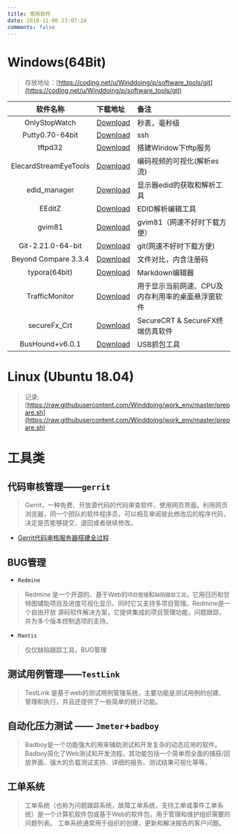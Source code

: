 ```yaml
---
title: 常用软件
date: 2018-11-06 23:07:24
comments: false
---
```


# **Windows**(64Bit)
> 存放地址：[https://coding.net/u/Winddoing/p/software_tools/git](https://coding.net/u/Winddoing/p/software_tools/git)

|       软件名称        | 下载地址                                                                                             | 备注                         |
|:---------------------:|:-----------------------------------------------------------------------------------------------------|:-----------------------------|
|     OnlyStopWatch     | [Download](https://coding.net/u/Winddoing/p/software_tools/git/raw/master/OnlyStopWatch.exe)         | 秒表，毫秒级                 |
|    Putty0.70-64bit    | [Download](https://coding.net/u/Winddoing/p/software_tools/git/raw/master/putty.exe)                 | ssh                          |
|        tftpd32        | [Download](https://coding.net/u/Winddoing/p/software_tools/git/raw/master/tftpd32.exe)               | 搭建Window下tftp服务         |
| ElecardStreamEyeTools | [Download](https://coding.net/u/Winddoing/p/software_tools/git/raw/master/ElecardStreamEyeTools.rar) | 编码视频的可视化(解析es流)   |
|     edid_manager      | [Download](https://coding.net/u/Winddoing/p/software_tools/git/raw/master/edid_managerv1x0.zip)      | 显示器edid的获取和解析工具   |
|        EEditZ         | [Download](https://coding.net/u/Winddoing/p/software_tools/git/raw/master/setup_EEditZ-0p96.zip)     | EDID解析编辑工具             |
|        gvim81         | [Download](https://coding.net/u/Winddoing/p/software_tools/git/raw/master/gvim81.exe)                | gvim81（网速不好时下载方便） |
|   Git-2.21.0-64-bit   | [Download](https://coding.net/u/Winddoing/p/software_tools/git/raw/master/Git-2.21.0-64-bit.exe)     | git(网速不好时下载方便)      |
| Beyond Compare 3.3.4  | [Download](https://coding.net/u/Winddoing/p/software_tools/git/raw/master/beyondcompare3.3.4.zip)    | 文件对比，内含注册码         |
|     typora(64bit)     | [Download](https://coding.net/u/Winddoing/p/software_tools/git/raw/master/typora-setup-x64.exe)      | Markdown编辑器               |
|    TrafficMonitor     | [Download](https://github.com/zhongyang219/TrafficMonitor/releases)  | 用于显示当前网速、CPU及内存利用率的桌面悬浮窗软件  |
|     secureFx_Crt      | [Download](https://coding.net/u/Winddoing/p/software_tools/git/raw/master/secureFx_Crt.tar.xz)       | SecureCRT & SecureFX终端仿真软件 |
|   BusHound+v6.0.1     | [Download](https://coding.net/u/Winddoing/p/software_tools/git/raw/master/BusHound+v6.0.1.7z)        | USB抓包工具 |

# **Linux** (Ubuntu 18.04)

> 记录:[https://raw.githubusercontent.com/Winddoing/work_env/master/prepare.sh](https://raw.githubusercontent.com/Winddoing/work_env/master/prepare.sh)


# **工具类**

## 代码审核管理——`gerrit`

>Gerrit，一种免费、开放源代码的代码审查软件，使用网页界面。利用网页浏览器，同一个团队的软件程序员，可以相互审阅彼此修改后的程序代码，决定是否能够提交，退回或者继续修改。

- [Gerrit代码审核服务器搭建全过程](https://blog.csdn.net/tq08g2z/article/details/78627653)

## BUG管理

- `Redmine`
>Redmine 是一个开源的、基于Web的`项目管理`和`缺陷跟踪工具`。它用日历和甘特图辅助项目及进度可视化显示。同时它又支持多项目管理。Redmine是一个自由开放 源码软件解决方案，它提供集成的项目管理功能，问题跟踪，并为多个版本控制选项的支持。

- `Mantis`
> 仅仅缺陷跟踪工具，BUG管理

## 测试用例管理——`TestLink`

>TestLink 是基于web的测试用例管理系统，主要功能是测试用例的创建、管理和执行，并且还提供了一些简单的统计功能。

## 自动化压力测试 —— `Jmeter`+`badboy`

> Badboy是一个功能强大的用来辅助测试和开发复杂的动态应用的软件。Badboy简化了Web测试和开发流程。其功能包括一个简单而全面的捕获/回放界面、强大的负载测试支持、详细的报告、测试结果可视化等等。

## 工单系统

> 工单系统（也称为问题跟踪系统，故障工单系统，支持工单或事件工单系统）是一个计算机软件包或基于Web的软件包，用于管理和维护组织需要的问题列表。 工单系统通常用于组织的创建，更新和解决报告的客户问题。
